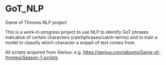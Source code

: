 # GoT_NLP
Game of Thrones NLP project

This is a work-in-progress project to use NLP to identify GoT phrases indicative of certain characters (catchphrases/catch-terms) and to train a model to classify which character a snippit of text comes from.

All scripts acquired from Genius: e.g. https://genius.com/albums/Game-of-thrones/Season-1-scripts

